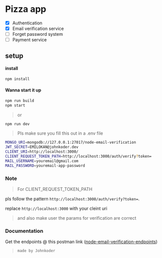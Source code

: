 # Pizza app

-   [x] Authentication
-   [x] Email verification service
-   [ ] Forget password system
-   [ ] Payment service

## setup

#### install

```bash
npm install
```

#### Wanna start it up

```bash
npm run build
npm start
```

> or

```bash
npm run dev
```

> Pls make sure you fill this out in a .env file

```bash
MONGO_URI=mongodb://127.0.0.1:27017/node-email-verification
JWT_SECRET=EMILOKAN@johnkoder.dev
CLIENT_URI=http://localhost:3000/
CLIENT_REQUEST_TOKEN_PATH=http://localhost:3000/auth/verify?token=
MAIL_USERNAME=youremail@gmail.com
MAIL_PASSWORD=youremail-app-password
```

### Note

> For CLIENT_REQUEST_TOKEN_PATH

pls follow the pattern `http://localhost:3000/auth/verify?token=`.

replace `http://localhost:3000` with your cleint uri

> and also make user the params for verification are correct

### Documentation

Get the endpoints @ this postman link
([node-email-verification-endpoints](https://www.postman.com/frixxapp/workspace/my-public-apis/collection/22268402-25956222-1089-4c9f-85f6-72f92911ad0f?action=share&creator=22268402))

> `made by Johnkoder`

